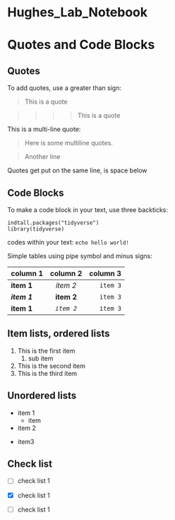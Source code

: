 # Hughes_Lab_Notebook

# Quotes and Code Blocks

## Quotes

To add quotes, use a greater than sign:

> This is a quote

>>>> This is a quote

This is a multi-line quote:

> Here is some multiline quotes.

> Another line

Quotes get put on the same line, is space below

## Code Blocks

To make a code block in your text, use three backticks:

```
indtall.packages("tidyverse")
library(tidyverse)
```

codes within your text: `echo hello world!`

Simple tables using pipe symbol and minus signs:

| column 1 | column 2 | column 3 |
|:---------|:--------:|---------:|
| **item 1** | _item 2_ | `item 3` |
| ***item 1*** | __item 2__ | `item 3` |
| **item 1** | _`item 2`_ | `item 3` |

## Item lists, ordered lists

1. This is the first item
    1. sub item
1. This is the second item
1. This is the third item

## Unordered lists

* item 1
    - item
* item 2

- item3

## Check list

- [ ] check list 1
- [X] check list 1
- [ ] check list 1


